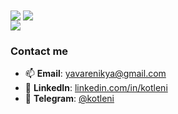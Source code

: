 <!-- This readme generated by https://github.com/kotleni/kotleni/blob/master/generateReadme.js -->
<picture>
  <source
    srcset="https://github-readme-stats.vercel.app/api?username=kotleni&show_icons=false&hide_border=true&hide_title=true&cached=95821386-393a-42ec-8ea9-6548f9f3f5e8&theme=dark"
    media="(prefers-color-scheme: dark)"
  />
  <source
    srcset="https://github-readme-stats.vercel.app/api?username=kotleni&show_icons=false&hide_border=true&hide_title=true&cached=95821386-393a-42ec-8ea9-6548f9f3f5e8"
    media="(prefers-color-scheme: light), (prefers-color-scheme: no-preference)"
  />
  <img align="center" src="https://github-readme-stats.vercel.app/api?username=kotleni&show_icons=false&hide_border=true&hide_title=true&cached=95821386-393a-42ec-8ea9-6548f9f3f5e8" />
</picture>

<picture>
  <source
    srcset="https://github-readme-stats.vercel.app/api/top-langs/?username=kotleni&hide_border=true&layout=compact&cached=95821386-393a-42ec-8ea9-6548f9f3f5e8&theme=dark"
    media="(prefers-color-scheme: dark)"
  />
  <source
    srcset="https://github-readme-stats.vercel.app/api/top-langs/?username=kotleni&hide_border=true&layout=compact&cached=95821386-393a-42ec-8ea9-6548f9f3f5e8"
    media="(prefers-color-scheme: light), (prefers-color-scheme: no-preference)"
  />
  <img align="center" src="https://github-readme-stats.vercel.app/api/top-langs/?username=kotleni&hide_border=true&layout=compact&cached=95821386-393a-42ec-8ea9-6548f9f3f5e8" />
</picture>

<br>

<a href="https://committers.top/ukraine#kotleni">
  <img src="https://user-badge.committers.top/ukraine/kotleni.svg?cached=95821386-393a-42ec-8ea9-6548f9f3f5e8" />
</a>

### Contact me
- 📫 **Email**: [yavarenikya@gmail.com](mailto:yavarenikya@gmail.com)
- 🧭 **LinkedIn**: [linkedin.com/in/kotleni](https://www.linkedin.com/in/kotleni/)
- 💬 **Telegram**: [@kotleni](https://t.me/kotleni)
